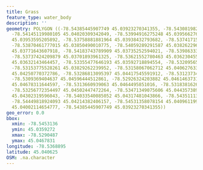 ```yaml
---
title: Grass
feature_type: water_body
description: ''
geometry: POLYGON ((-78.54385445907749 45.03923270341355, -78.54308198288139 45.04002114654777,
  -78.54145119980105 45.04020309342049, -78.53994916275248 45.03956627683461, -78.53840421036026
  45.03953595205892, -78.53758881881964 45.03938432793682, -78.53741715744243 45.03874750223808,
  -78.53870461777015 45.03850490010775, -78.54059289291587 45.03826229694816, -78.54218076065261
  45.03771643607918, -78.54183743789909 45.03735252594021, -78.53986333206431 45.03756480713609,
  -78.53737424209879 45.03701893961325, -78.53621552780463 45.03623045510886, -78.53540013626402
  45.03632143464457, -78.53355477646193 45.03592718894554, -78.53209565475787 45.03704926572293,
  -78.53153775528261 45.03829262239952, -78.53158067062712 45.04062763387383, -78.53222440079054
  45.04250770372786, -78.53286813095397 45.04417545591912, -78.53123734787361 45.04529737094771,
  -78.5309369404637 45.04596444512861, -78.52926324203882 45.04614637310056, -78.52904866531709
  45.04678311644597, -78.5313660939063 45.0464495851016, -78.53183816269251 45.04590380234293,
  -78.53256772354497 45.04502447472264, -78.53471349075606 45.04435738958058, -78.53724549606611
  45.04302319596043, -78.54033540085052 45.04317481043866, -78.54351113632399 45.04320513328634,
  -78.54449818924093 45.04214382406157, -78.54531358078154 45.04096119916243, -78.54501317337166
  45.04002114654777, -78.54385445907749 45.03923270341355))
geo_error: 0.0
bbox:
  xmin: -78.5453136
  ymin: 45.0359272
  xmax: -78.5290487
  ymax: 45.0467831
longitude: -78.5368895
latitude: 45.040625
OSM: .na.character
---
```

